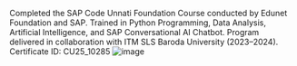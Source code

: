 Completed the SAP Code Unnati Foundation Course conducted by Edunet Foundation and SAP.
Trained in Python Programming, Data Analysis, Artificial Intelligence, and SAP Conversational AI Chatbot.
Program delivered in collaboration with ITM SLS Baroda University (2023–2024).
Certificate ID: CU25_10285
![image](https://github.com/user-attachments/assets/a6709b74-95e0-44b1-9e0b-4133194d1c13)

